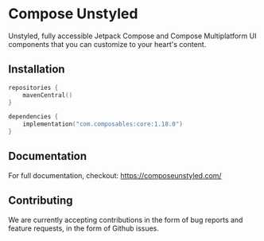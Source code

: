 # Compose Unstyled

Unstyled, fully accessible Jetpack Compose and Compose Multiplatform UI components that you can customize to your heart's content.

## Installation

```kotlin
repositories {
    mavenCentral()
}

dependencies {
    implementation("com.composables:core:1.18.0")
}
```

## Documentation

For full documentation, checkout: https://composeunstyled.com/

## Contributing

We are currently accepting contributions in the form of bug reports and feature requests, in the form of Github issues.
